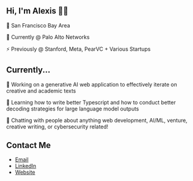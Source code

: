## Hi, I'm Alexis 👋🏼 

📍  San Francisco Bay Area

💼  Currently @ Palo Alto Networks

⚡  Previously @ Stanford, Meta, PearVC + Various Startups

## Currently...

🔭  Working on a generative AI web application to effectively iterate on creative and academic texts

🌱  Learning how to write better Typescript and how to conduct better decoding strategies for large language model outputs

💬  Chatting with people about anything web development, AI/ML, venture, creative writing, or cybersecurity related!

## Contact Me
- [Email](mailto:alexis.echano@gmail.com)
- [LinkedIn](https://www.linkedin.com/in/aechano/)
- [Website](https://alexisechano.github.io/)

<!--
**alexisechano/alexisechano** is a ✨ _special_ ✨ repository because its `README.md` (this file) appears on your GitHub profile.

Here are some ideas to get you started:

- 🔭 I’m currently working on ...
- 🌱 I’m currently learning ...
- 👯 I’m looking to collaborate on ...
- 🤔 I’m looking for help with ...
- 💬 Ask me about ...
- 📫 How to reach me: ...
- 😄 Pronouns: ...
- ⚡ Fun fact: ...
-->
